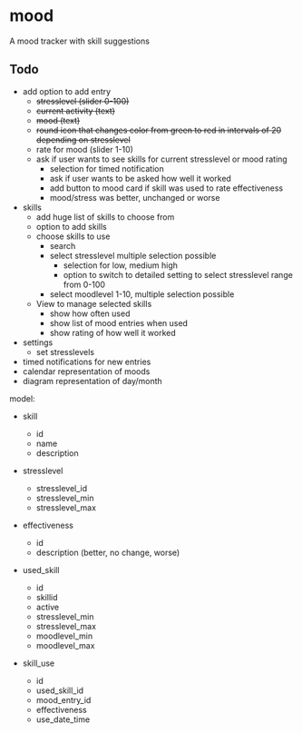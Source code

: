 # mood

A mood tracker with skill suggestions

## Todo
- add option to add entry
    - ~~stresslevel (slider 0-100)~~
    - ~~current activity (text)~~
    - ~~mood (text)~~
    - ~~round icon that changes color from green to red in intervals of 20 depending on stresslevel~~
    - rate for mood (slider 1-10)
    - ask if user wants to see skills for current stresslevel or mood rating
      - selection for timed notification
      - ask if user wants to be asked how well it worked
      - add button to mood card if skill was used to rate effectiveness
      - mood/stress was better, unchanged or worse
- skills
  - add huge list of skills to choose from 
  - option to add skills
  - choose skills to use
    - search 
    - select stresslevel multiple selection possible
      - selection for low, medium high
      - option to switch to detailed setting to select stresslevel range from 0-100
    - select moodlevel 1-10, multiple selection possible
  - View to manage selected skills
    - show how often used
    - show list of mood entries when used
    - show rating of how well it worked
- settings
    - set stresslevels
- timed notifications for new entries
- calendar representation of moods
- diagram representation of day/month
    

model:

- skill
  - id
  - name
  - description

- stresslevel
  - stresslevel_id
  - stresslevel_min
  - stresslevel_max
  
- effectiveness
  - id
  - description (better, no change, worse)

- used_skill
  - id
  - skillid
  - active
  - stresslevel_min
  - stresslevel_max
  - moodlevel_min
  - moodlevel_max

- skill_use
  - id
  - used_skill_id
  - mood_entry_id
  - effectiveness
  - use_date_time